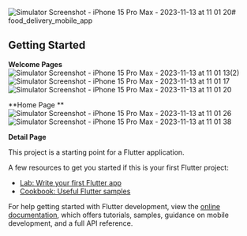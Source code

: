 ![Simulator Screenshot - iPhone 15 Pro Max - 2023-11-13 at 11 01 20](https://github.com/trntrinh79/food_delivery_mobile_app/assets/91517750/04302f03-3a54-492a-82bf-cd89242d58ad)# food_delivery_mobile_app

## Getting Started
**Welcome Pages**
![Simulator Screenshot - iPhone 15 Pro Max - 2023-11-13 at 11 01 13(2)](https://github.com/trntrinh79/food_delivery_mobile_app/assets/91517750/847802e6-28ca-48fb-a3f5-f1351551dd1d)
![Simulator Screenshot - iPhone 15 Pro Max - 2023-11-13 at 11 01 17](https://github.com/trntrinh79/food_delivery_mobile_app/assets/91517750/77f97472-2346-4728-ba51-c429ff6c97a4)
![Simulator Screenshot - iPhone 15 Pro Max - 2023-11-13 at 11 01 20](https://github.com/trntrinh79/food_delivery_mobile_app/assets/91517750/bcb4f875-f17d-4533-8444-953b3f589132)

**Home Page **                                                  
![Simulator Screenshot - iPhone 15 Pro Max - 2023-11-13 at 11 01 26](https://github.com/trntrinh79/food_delivery_mobile_app/assets/91517750/97833010-24cc-4b5f-973d-1c3b973385e2)
![Simulator Screenshot - iPhone 15 Pro Max - 2023-11-13 at 11 01 38](https://github.com/trntrinh79/food_delivery_mobile_app/assets/91517750/0570b33c-2793-4755-8339-fc5878525620)

**Detail Page**                                                                      


This project is a starting point for a Flutter application.

A few resources to get you started if this is your first Flutter project:

- [Lab: Write your first Flutter app](https://docs.flutter.dev/get-started/codelab)
- [Cookbook: Useful Flutter samples](https://docs.flutter.dev/cookbook)

For help getting started with Flutter development, view the
[online documentation](https://docs.flutter.dev/), which offers tutorials,
samples, guidance on mobile development, and a full API reference.

